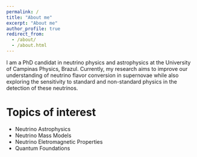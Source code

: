 ```yaml
---
permalink: /
title: "About me"
excerpt: "About me"
author_profile: true
redirect_from: 
  - /about/
  - /about.html
---
```


I am a PhD candidat in neutrino physics and astrophysics at the University of Campinas Physics, Brazul. Currently, my research aims to improve our understanding of neutrino flavor conversion in supernovae while also exploring the sensitivity to standard and non-standard physics in the detection of these neutrinos.  

Topics of interest 
======
* Neutrino Astrophysics 
* Neutrino Mass Models
* Neutrino Eletromagnetic Properties
* Quantum Foundations
